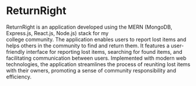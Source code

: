 # ReturnRight
ReturnRight is an application developed using the MERN (MongoDB, Express.js, React.js, Node.js) stack for my   
college community. The application enables users to report lost items and helps others in the community to find and return them. It features a user-friendly interface for reporting lost items, searching for found items, and facilitating communication between users. Implemented with modern web technologies, the application streamlines the process of reuniting lost items with their owners, promoting a sense of community responsibility and efficiency. 